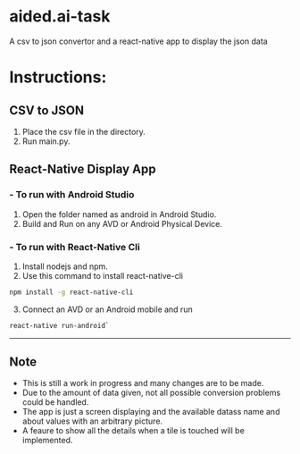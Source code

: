 # aided.ai-task
A csv to json convertor and a react-native app to display the json data

# Instructions:
## CSV to JSON

1. Place the csv file in the directory.
2. Run main.py.

## React-Native Display App

### - To run with Android Studio

1. Open the folder named as android in Android Studio.
2. Build and Run on any AVD or Android Physical Device.

### - To run with React-Native Cli

1. Install nodejs and npm.
2. Use this command to install react-native-cli<br>
  ```bash
  npm install -g react-native-cli
  ```
3. Connect an AVD or an Android mobile and run<br>
  ```bash
  react-native run-android`
  ```
  
---

## Note

- This is still a work in progress and many changes are to be made.
- Due to the amount of data given, not all possible conversion problems could be handled.
- The app is just a screen displaying and the available datass name and about values with an arbitrary picture.
- A feaure to show all the details when a tile is touched will be implemented.
